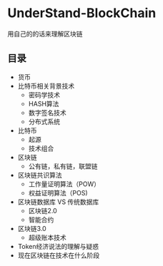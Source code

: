 # UnderStand-BlockChain
用自己的的话来理解区块链

## 目录
  * 货币
  * 比特币相关背景技术
    * 密码学技术
    * HASH算法
    * 数字签名技术
    * 分布式系统
   * 比特币
     * 起源
     * 技术组合
   * 区块链
     * 公有链，私有链，联盟链
   * 区块链共识算法
     * 工作量证明算法（POW）
     * 权益证明算法（POS)
   * 区块链数据库 VS 传统数据库
     * 区块链2.0
     * 智能合约
   * 区块链3.0
     * 超级账本技术
   * Token经济说法的理解与疑惑
   * 现在区块链在技术在什么阶段
  
